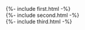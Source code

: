 <div class="cards section-wrapper row no-gutters my-0">
  <div class="col-12 col-md-4">
    {%- include first.html -%}
  </div>
  <div class="col-12 col-md-4">
    {%- include second.html -%}
  </div>
  <div class="col-12 col-md-4">
    {%- include third.html -%}
  </div>
</div>